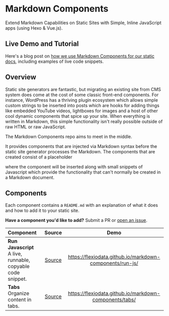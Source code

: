 # Markdown Components

Extend Markdown Capabilities on Static Sites with Simple, Inline JavaScript apps (using Hexo & Vue.js).

## Live Demo and Tutorial

Here's a blog post on [how we use Markdown Components for our static docs](https://www.flex.io/blog/markdown-syntax-javascript-hexo-vue/), including examples of live code snippets.

## Overview

Static site generators are fantastic, but migrating an existing site from CMS system does come at the cost of some classic front-end components. For instance, WordPress has a thriving plugin ecosystem which allows simple custom strings to be inserted into posts which are hooks for adding things like embedded YouTube videos, lightboxes for images and a host of other cool dynamic components that spice up your site. When everything is written in Markdown, this simple functionality isn't really possible outside of raw HTML or raw JavaScript.

The Markdown Components repo aims to meet in the middle.

It provides components that are injected via Markdown syntax before the static site generator processes the Markdown. The components that are created consist of a placeholder <div> where the component will be inserted along with small snippets of Javascript which provide the functionality that can't normally be created in a Markdown document.

## Components

Each component contains a `README.md` with an explanation of what it does and how to add it to your static site.

**Have a component you'd like to add?** Submit a PR or [open an issue](https://github.com/flexiodata/markdown-components/issues).

| Component | Source | Demo |
|:--------|:------:|:------:|
| **Run Javascript** <br/> A live, runnable, copyable code snippet. | [Source](https://github.com/flexiodata/markdown-components/tree/master/run-js) | https://flexiodata.github.io/markdown-components/run-js/ 
| **Tabs** <br/> Organize content in tabs. | [Source](https://github.com/flexiodata/markdown-components/tree/master/tabs) | https://flexiodata.github.io/markdown-components/tabs/
